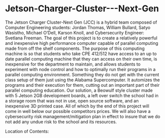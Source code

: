 # Jetson-Charger-Cluster---Next-Gen

The Jetson Charger Cluster-Next Gen (JCC) is a hybrid team composed of Computer Engineering students: Jordan Thomas, William Bullard, Satyo Wasistho,
Michael O’Dell, Karson Knoll, and Cybersecurity Engineer: Svetlana Freeman. The goal of this project is to create a relatively powerful and inexpensive high performance computer
capable of parallel computing made from off the shelf components. The purpose of this computing machine is so that students who take CPE 412/512 have access to an up to
date parallel computing machine that they can access on their own time, is inexpensive for the department to maintain, and allows students to experiment with node 
control and how to optimally run their programs in a parallel computing environment. Something they do not get with the current class setup of them just using the 
Alabama Supercomputer. It automizes the programs and their execution for them, cutting out an important part of their parallel computing education. Our solution, a 
Beowulf style cluster made with 5 Jetson 2GB development boards, a left over switch the school had in a storage room that was not in use, open source software, and an 
inexpensive 3D printed case. All of which by the end of this project will come in well below our possible competitors prices. We will also have a cybersecurity risk 
management/mitigation plan in effect to insure that we do not add any undue risk to the school and its resources.

Location of Contents:








